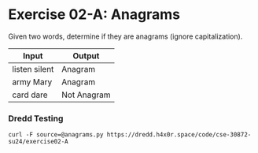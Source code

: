# Exercise 02-A: Anagrams

Given two words, determine if they are anagrams (ignore capitalization).

<style>
td {
  vertical-align: top;
}
</style>

<table>
    <thead>
        <tr>
            <th>Input</th>
            <th>Output</th>
        </tr>
    </thead>
    <tbody>
        <tr>
            <td>listen silent</td>
            <td>Anagram</td>
        </tr>
        <tr>
            <td>army Mary</td>
            <td>Anagram</td>
        </tr>
        <tr>
            <td>card dare</td>
            <td>Not Anagram</td>
        </tr>
    </tbody>
</table>

### Dredd Testing

`curl -F source=@anagrams.py https://dredd.h4x0r.space/code/cse-30872-su24/exercise02-A`
